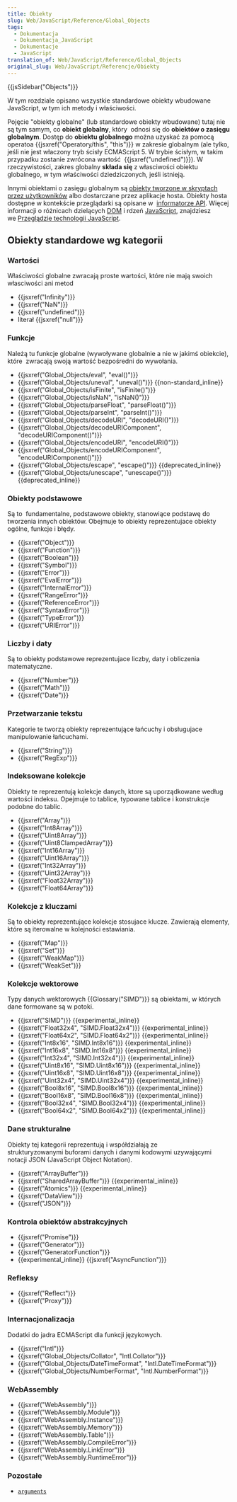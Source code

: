 ```yaml
---
title: Obiekty
slug: Web/JavaScript/Reference/Global_Objects
tags:
  - Dokumentacja
  - Dokumentacja_JavaScript
  - Dokumentacje
  - JavaScript
translation_of: Web/JavaScript/Reference/Global_Objects
original_slug: Web/JavaScript/Referencje/Obiekty
---
```

{{jsSidebar("Objects")}}

W tym rozdziale opisano wszystkie standardowe obiekty wbudowane JavaScript, w tym ich metody i właściwości.

Pojęcie "obiekty globalne" (lub standardowe obiekty wbudowane) tutaj nie są tym samym, co **obiekt globalny**, który  odnosi się do **obiektów o zasięgu globalnym**. Dostęp do **obiektu globalnego** można uzyskać za pomocą operatoa {{jsxref("Operatory/this", "this")}} w zakresie globalnym (ale tylko, jeśli nie jest właczony tryb ścisły ECMAScript 5. W trybie ścisłym, w takim przypadku zostanie zwrócona wartość  {{jsxref("undefined")}}). W rzeczywistości, zakres globalny **składa się** z własciwości obiektu globalnego, w tym właściwości dziedziczonych, jeśli istnieją.

Innymi obiektami o zasięgu globalnym są [obiekty tworzone w skryptach przez użytkowników](/pl/docs/Web/JavaScript/Guide/Working_with_Objects#Creating_new_objects) albo dostarczane przez aplikacje hosta. Obiekty hosta dostępne w kontekście przeglądarki są opisane w  [informatorze API](/pl/docs/Web/API/Reference). Więcej informacji o różnicach dzielących [DOM](/pl/docs/DOM/DOM_Reference) i rdzeń [JavaScript](/pl/docs/Web/JavaScript), znajdziesz we [Przeglądzie technologii JavaScript](/pl/docs/Web/JavaScript/JavaScript_technologies_overview).

## Obiekty standardowe wg kategorii

### Wartości

Właściwości globalne zwracają proste wartości, które nie mają swoich własciwości ani metod

- {{jsxref("Infinity")}}
- {{jsxref("NaN")}}
- {{jsxref("undefined")}}
- literał {{jsxref("null")}}

### Funkcje

Należą tu funkcje globalne (wywoływane globalnie a nie w jakimś obiekcie), które  zwracają swoją wartość bezpośredni do wywołania.

- {{jsxref("Global_Objects/eval", "eval()")}}
- {{jsxref("Global_Objects/uneval", "uneval()")}} {{non-standard_inline}}
- {{jsxref("Global_Objects/isFinite", "isFinite()")}}
- {{jsxref("Global_Objects/isNaN", "isNaN()")}}
- {{jsxref("Global_Objects/parseFloat", "parseFloat()")}}
- {{jsxref("Global_Objects/parseInt", "parseInt()")}}
- {{jsxref("Global_Objects/decodeURI", "decodeURI()")}}
- {{jsxref("Global_Objects/decodeURIComponent", "decodeURIComponent()")}}
- {{jsxref("Global_Objects/encodeURI", "encodeURI()")}}
- {{jsxref("Global_Objects/encodeURIComponent", "encodeURIComponent()")}}
- {{jsxref("Global_Objects/escape", "escape()")}} {{deprecated_inline}}
- {{jsxref("Global_Objects/unescape", "unescape()")}} {{deprecated_inline}}

### Obiekty podstawowe

Są to  fundamentalne, podstawowe obiekty, stanowiące podstawę do tworzenia innych obiektów. Obejmuje to obiekty reprezentujace obiekty ogólne, funkcje i błędy.

- {{jsxref("Object")}}
- {{jsxref("Function")}}
- {{jsxref("Boolean")}}
- {{jsxref("Symbol")}}
- {{jsxref("Error")}}
- {{jsxref("EvalError")}}
- {{jsxref("InternalError")}}
- {{jsxref("RangeError")}}
- {{jsxref("ReferenceError")}}
- {{jsxref("SyntaxError")}}
- {{jsxref("TypeError")}}
- {{jsxref("URIError")}}

### Liczby i daty

Są to obiekty podstawowe reprezentujace liczby, daty i obliczenia matematyczne.

- {{jsxref("Number")}}
- {{jsxref("Math")}}
- {{jsxref("Date")}}

### Przetwarzanie tekstu

Kategorie te tworzą obiekty reprezentujące łańcuchy i obsługujace manipulowanie łańcuchami.

- {{jsxref("String")}}
- {{jsxref("RegExp")}}

### Indeksowane kolekcje

Obiekty te reprezentują kolekcje danych, ktore są uporządkowane według wartości indeksu. Opejmuje to tablice, typowane tablice i konstrukcje podobne do tablic.

- {{jsxref("Array")}}
- {{jsxref("Int8Array")}}
- {{jsxref("Uint8Array")}}
- {{jsxref("Uint8ClampedArray")}}
- {{jsxref("Int16Array")}}
- {{jsxref("Uint16Array")}}
- {{jsxref("Int32Array")}}
- {{jsxref("Uint32Array")}}
- {{jsxref("Float32Array")}}
- {{jsxref("Float64Array")}}

### Kolekcje z kluczami

Są to obiekty reprezentujące kolekcje stosujace klucze. Zawierają elementy, które są iterowalne w kolejności estawiania.

- {{jsxref("Map")}}
- {{jsxref("Set")}}
- {{jsxref("WeakMap")}}
- {{jsxref("WeakSet")}}

### Kolekcje wektorowe

Typy danych wektorowych {{Glossary("SIMD")}} są obiektami, w których dane formowane są w potoki.

- {{jsxref("SIMD")}} {{experimental_inline}}
- {{jsxref("Float32x4", "SIMD.Float32x4")}} {{experimental_inline}}
- {{jsxref("Float64x2", "SIMD.Float64x2")}} {{experimental_inline}}
- {{jsxref("Int8x16", "SIMD.Int8x16")}} {{experimental_inline}}
- {{jsxref("Int16x8", "SIMD.Int16x8")}} {{experimental_inline}}
- {{jsxref("Int32x4", "SIMD.Int32x4")}} {{experimental_inline}}
- {{jsxref("Uint8x16", "SIMD.Uint8x16")}} {{experimental_inline}}
- {{jsxref("Uint16x8", "SIMD.Uint16x8")}} {{experimental_inline}}
- {{jsxref("Uint32x4", "SIMD.Uint32x4")}} {{experimental_inline}}
- {{jsxref("Bool8x16", "SIMD.Bool8x16")}} {{experimental_inline}}
- {{jsxref("Bool16x8", "SIMD.Bool16x8")}} {{experimental_inline}}
- {{jsxref("Bool32x4", "SIMD.Bool32x4")}} {{experimental_inline}}
- {{jsxref("Bool64x2", "SIMD.Bool64x2")}} {{experimental_inline}}

### Dane strukturalne

Obiekty tej kategorii reprezentują i współdziałają ze strukturyzowanymi buforami danych i danymi kodowymi uzywającymi notacji JSON (JavaScript Object Notation).

- {{jsxref("ArrayBuffer")}}
- {{jsxref("SharedArrayBuffer")}} {{experimental_inline}}
- {{jsxref("Atomics")}} {{experimental_inline}}
- {{jsxref("DataView")}}
- {{jsxref("JSON")}}

### Kontrola obiektów abstrakcyjnych

- {{jsxref("Promise")}}
- {{jsxref("Generator")}}
- {{jsxref("GeneratorFunction")}}
- {{experimental_inline}} {{jsxref("AsyncFunction")}}

### Refleksy

- {{jsxref("Reflect")}}
- {{jsxref("Proxy")}}

### Internacjonalizacja

Dodatki do jadra ECMAScript dla funkcji językowych.

- {{jsxref("Intl")}}
- {{jsxref("Global_Objects/Collator", "Intl.Collator")}}
- {{jsxref("Global_Objects/DateTimeFormat", "Intl.DateTimeFormat")}}
- {{jsxref("Global_Objects/NumberFormat", "Intl.NumberFormat")}}

### WebAssembly

- {{jsxref("WebAssembly")}}
- {{jsxref("WebAssembly.Module")}}
- {{jsxref("WebAssembly.Instance")}}
- {{jsxref("WebAssembly.Memory")}}
- {{jsxref("WebAssembly.Table")}}
- {{jsxref("WebAssembly.CompileError")}}
- {{jsxref("WebAssembly.LinkError")}}
- {{jsxref("WebAssembly.RuntimeError")}}

### Pozostałe

- [`arguments`](/pl/docs/Web/JavaScript/Reference/Functions/arguments)
